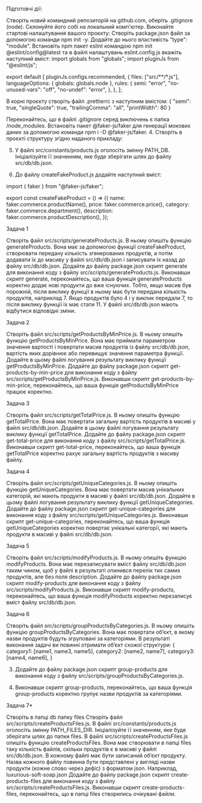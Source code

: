 Підготовчі дії:

Створіть новий командний репозиторій на github.com, оберіть .gitignore (node).
Склонуйте його собі на локальний комп'ютер.
Виконайте стартові налаштування вашого проєкту:
Створіть package.json файл за допомогою команди npm init -y. Додайте до нього властивість "type": "module".
Встановіть npm пакет eslint командою npm init @eslint/config@latest та в файлі налаштувань eslint.config.js вкажіть наступний вміст:
import globals from "globals";
import pluginJs from "@eslint/js";

export default [
pluginJs.configs.recommended,
{
files: ["src/**/*.js"],
languageOptions: { globals: globals.node },
rules: {
semi: "error",
"no-unused-vars": "off",
"no-undef": "error",
},
},
];

В корні проєкту створіть файл .prettierrc з наступним вмістом:
{
"semi": true,
"singleQuote": true,
"trailingComma": "all",
"printWidth": 80
}

Переконайтесь, що в файлі .gitignore серед виключень є папка /node_modules.
Встановіть пакет @faker-js/faker для генерації мокових даних за допомогою команди npm i -D @faker-js/faker. 4. Створіть в проєкті структуру згідно наданого прикладу:

5. У файлі src/constants/products.js оголосіть змінну PATH_DB. Ініціалізуйте її значенням, яке буде зберігати шлях до файлу src/db/db.json.

6. До файлу createFakeProduct.js додайте наступний вміст:

import { faker } from "@faker-js/faker";

export const createFakeProduct = () => ({
name: faker.commerce.productName(),
price: faker.commerce.price(),
category: faker.commerce.department(),
description: faker.commerce.productDescription(),
});

Задача 1

Створіть файл src/scripts/generateProducts.js.
В ньому опишіть функцію generateProducts. Вона має за допомогою функції createFakeProduct, створювати передану кількість згенерованих продуктів, а потім додавати їх до масиву у файлі src/db/db.json і записувати їх назад до файлу src/db/db.json.
Додайте до файлу package.json скрипт generate для виконання коду з файлу src/scripts/generateProducts.js.
Виконавши скрипт generate, переконайтесь, що ваша функція generateProducts коректно додає нові продукти до вже існуючих. Тобто, якщо масив був порожній, після виклику функції в ньому має бути передана кількість продуктів, наприклад 7. Якщо продуктів було 4 і у виклик передали 7, то після виклику функції їх має стати 11. У файлі src/db/db.json мають відбутися відповідні зміни.

Задача 2

Створіть файл src/scripts/getProductsByMinPrice.js.
В ньому опишіть функцію getProductsByMinPrice. Вона має приймати параметром значення вартості і повертати масив продуктів із файлу src/db/db.json, вартість яких дорівнює або перевищує значення параметра функції. Додайте в цьому файлі логування результату виклику функції getProductsByMinPrice.
Додайте до файлу package.json скрипт get-products-by-min-price для виконання коду з файлу src/scripts/getProductsByMinPrice.js.
Виконавши скрипт get-products-by-min-price, переконайтесь, що ваша функція getProductsByMinPrice працює коректно.

Задача 3

Створіть файл src/scripts/getTotalPrice.js.
В ньому опишіть функцію getTotalPrice. Вона має повертати загальну вартість продуктів в масиві у файлі src/db/db.json. Додайте в цьому файлі логування результату виклику функції getTotalPrice.
Додайте до файлу package.json скрипт get-total-price для виконання коду з файлу src/scripts/getTotalPrice.js.
Виконавши скрипт get-total-price, переконайтесь, що ваша функція getTotalPrice коректно рахує загальну вартість продуктів з масиву файлу.

Задача 4

Створіть файл src/scripts/getUniqueCategories.js.
В ньому опишіть функцію getUniqueCategories. Вона має повертати масив унікальних категорій, які мають продукти в масиві у файлі src/db/db.json. Додайте в цьому файлі логування результату виклику функції getUniqueCategories.
Додайте до файлу package.json скрипт get-unique-categories для виконання коду з файлу src/scripts/getUniqueCategories.js.
Виконавши скрипт get-unique-categories, переконайтесь, що ваша функція getUniqueCategories коректно повертає унікальні категорії, які мають продукти в масиві у файлі src/db/db.json.

Задача 5

Створіть файл src/scripts/modifyProducts.js.
В ньому опишіть функцію modifyProducts. Вона має перезаписувати вміст файлу src/db/db.json таким чином, щоб у файлі в результаті опинився перелік тих самих продуктів, але без поля description.
Додайте до файлу package.json скрипт modify-products для виконання коду з файлу src/scripts/modifyProducts.js.
Виконавши скрипт modify-products, переконайтесь, що ваша функція modifyProducts коректно перезаписує вміст файлу src/db/db.json.

Задача 6

Створіть файл src/scripts/groupProductsByCategories.js.
В ньому опишіть функцію groupProductsByCategories. Вона має повертати об’єкт, в якому назви продуктів будуть згруповані за категоріями. В результаті виконання задачі ви повинні отримати об’єкт схожої структури:
{
category1: [name1, name3, name5],
category2: [name2, name7],
category3: [name4, name6],
}

3. Додайте до файлу package.json скрипт group-products для виконання коду з файлу src/scripts/groupProductsByCategories.js.

4. Виконавши скрипт group-products, переконайтесь, що ваша функція group-products коректно групує назви продуктів за категоріями.

Задача 7\*

Створіть в папці db папку files
Створіть файл src/scripts/createProductsFiles.js.
В файлі src/constants/products.js оголосіть змінну PATH_FILES_DIR. Ініціалізуйте її значенням, яке буде зберігати шлях до папки files.
В файлі src/scripts/createProductsFiles.js опишіть функцію createProductsFiles. Вона має створювати в папці files таку кількість файлів, скільки продуктів є в масиві у файлі src/db/db.json. В кожному файлі має бути записаний об’єкт продукту. Назва кожного файлу повинна бути представлені у вигляді назви продукти (кожне слово через дефіс) з форматом json. Наприклад, luxurious-soft-soap.json
Додайте до файлу package.json скрипт create-products-files для виконання коду з файлу src/scripts/createProductsFiles.js.
Виконавши скрипт create-products-files, переконайтесь, що в папці files створились очікувані файли.
